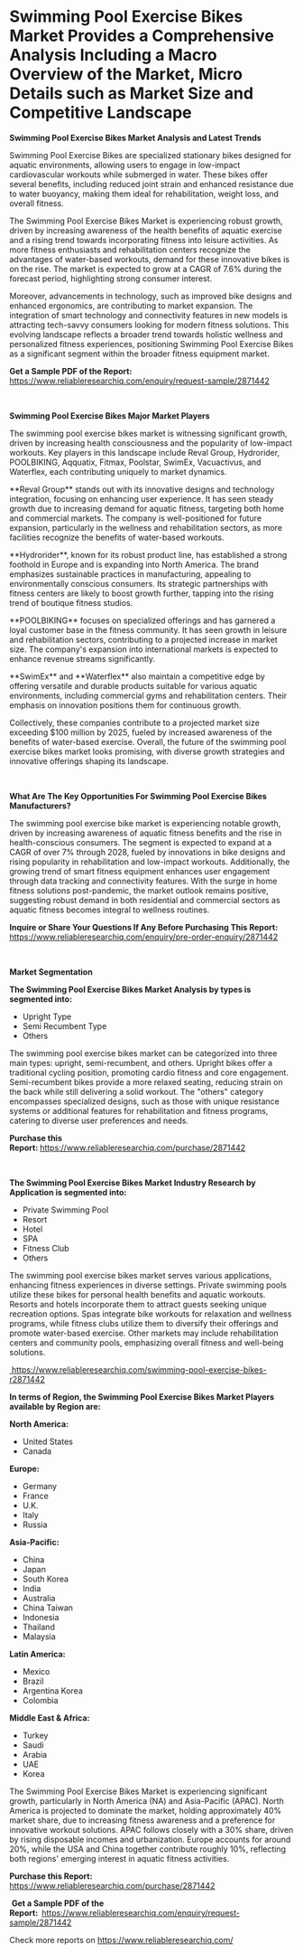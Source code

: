 <p><h1>Swimming Pool Exercise Bikes Market Provides a Comprehensive Analysis Including a Macro Overview of the Market, Micro Details such as Market Size and Competitive Landscape</h1></p><p><strong>Swimming Pool Exercise Bikes Market Analysis and Latest Trends</strong></p>
<p><p>Swimming Pool Exercise Bikes are specialized stationary bikes designed for aquatic environments, allowing users to engage in low-impact cardiovascular workouts while submerged in water. These bikes offer several benefits, including reduced joint strain and enhanced resistance due to water buoyancy, making them ideal for rehabilitation, weight loss, and overall fitness.</p><p>The Swimming Pool Exercise Bikes Market is experiencing robust growth, driven by increasing awareness of the health benefits of aquatic exercise and a rising trend towards incorporating fitness into leisure activities. As more fitness enthusiasts and rehabilitation centers recognize the advantages of water-based workouts, demand for these innovative bikes is on the rise. The market is expected to grow at a CAGR of 7.6% during the forecast period, highlighting strong consumer interest.</p><p>Moreover, advancements in technology, such as improved bike designs and enhanced ergonomics, are contributing to market expansion. The integration of smart technology and connectivity features in new models is attracting tech-savvy consumers looking for modern fitness solutions. This evolving landscape reflects a broader trend towards holistic wellness and personalized fitness experiences, positioning Swimming Pool Exercise Bikes as a significant segment within the broader fitness equipment market.</p></p>
<p><strong>Get a Sample PDF of the Report:&nbsp;</strong> <a href="https://www.reliableresearchiq.com/enquiry/request-sample/2871442?utm_campaign=2310&utm_medium=2&utm_source=Github&utm_content=ia&utm_term=12032025&utm_id=swimming-pool-exercise-bikes">https://www.reliableresearchiq.com/enquiry/request-sample/2871442</a></p>
<p>&nbsp;</p>
<p><strong>Swimming Pool Exercise Bikes Major Market Players</strong></p>
<p><p>The swimming pool exercise bikes market is witnessing significant growth, driven by increasing health consciousness and the popularity of low-impact workouts. Key players in this landscape include Reval Group, Hydrorider, POOLBIKING, Aqquatix, Fitmax, Poolstar, SwimEx, Vacuactivus, and Waterflex, each contributing uniquely to market dynamics.</p><p>**Reval Group** stands out with its innovative designs and technology integration, focusing on enhancing user experience. It has seen steady growth due to increasing demand for aquatic fitness, targeting both home and commercial markets. The company is well-positioned for future expansion, particularly in the wellness and rehabilitation sectors, as more facilities recognize the benefits of water-based workouts.</p><p>**Hydrorider**, known for its robust product line, has established a strong foothold in Europe and is expanding into North America. The brand emphasizes sustainable practices in manufacturing, appealing to environmentally conscious consumers. Its strategic partnerships with fitness centers are likely to boost growth further, tapping into the rising trend of boutique fitness studios.</p><p>**POOLBIKING** focuses on specialized offerings and has garnered a loyal customer base in the fitness community. It has seen growth in leisure and rehabilitation sectors, contributing to a projected increase in market size. The company's expansion into international markets is expected to enhance revenue streams significantly.</p><p>**SwimEx** and **Waterflex** also maintain a competitive edge by offering versatile and durable products suitable for various aquatic environments, including commercial gyms and rehabilitation centers. Their emphasis on innovation positions them for continuous growth.</p><p>Collectively, these companies contribute to a projected market size exceeding $100 million by 2025, fueled by increased awareness of the benefits of water-based exercise. Overall, the future of the swimming pool exercise bikes market looks promising, with diverse growth strategies and innovative offerings shaping its landscape.</p></p>
<p>&nbsp;</p>
<p><strong>What Are The Key Opportunities For Swimming Pool Exercise Bikes Manufacturers?</strong></p>
<p><p>The swimming pool exercise bike market is experiencing notable growth, driven by increasing awareness of aquatic fitness benefits and the rise in health-conscious consumers. The segment is expected to expand at a CAGR of over 7% through 2028, fueled by innovations in bike designs and rising popularity in rehabilitation and low-impact workouts. Additionally, the growing trend of smart fitness equipment enhances user engagement through data tracking and connectivity features. With the surge in home fitness solutions post-pandemic, the market outlook remains positive, suggesting robust demand in both residential and commercial sectors as aquatic fitness becomes integral to wellness routines.</p></p>
<p><strong>Inquire or Share Your Questions If Any Before Purchasing This Report:</strong> <a href="https://www.reliableresearchiq.com/enquiry/pre-order-enquiry/2871442?utm_campaign=2310&utm_medium=2&utm_source=Github&utm_content=ia&utm_term=12032025&utm_id=swimming-pool-exercise-bikes">https://www.reliableresearchiq.com/enquiry/pre-order-enquiry/2871442</a></p>
<p>&nbsp;</p>
<p><strong>Market Segmentation</strong></p>
<p><strong>The Swimming Pool Exercise Bikes Market Analysis by types is segmented into:</strong></p>
<p><ul><li>Upright Type</li><li>Semi Recumbent Type</li><li>Others</li></ul></p>
<p><p>The swimming pool exercise bikes market can be categorized into three main types: upright, semi-recumbent, and others. Upright bikes offer a traditional cycling position, promoting cardio fitness and core engagement. Semi-recumbent bikes provide a more relaxed seating, reducing strain on the back while still delivering a solid workout. The "others" category encompasses specialized designs, such as those with unique resistance systems or additional features for rehabilitation and fitness programs, catering to diverse user preferences and needs.</p></p>
<p><strong>Purchase this Report:&nbsp;</strong><a href="https://www.reliableresearchiq.com/purchase/2871442?utm_campaign=2310&utm_medium=2&utm_source=Github&utm_content=ia&utm_term=12032025&utm_id=swimming-pool-exercise-bikes">https://www.reliableresearchiq.com/purchase/2871442</a></p>
<p>&nbsp;</p>
<p><strong>The Swimming Pool Exercise Bikes Market Industry Research by Application is segmented into:</strong></p>
<p><ul><li>Private Swimming Pool</li><li>Resort</li><li>Hotel</li><li>SPA</li><li>Fitness Club</li><li>Others</li></ul></p>
<p><p>The swimming pool exercise bikes market serves various applications, enhancing fitness experiences in diverse settings. Private swimming pools utilize these bikes for personal health benefits and aquatic workouts. Resorts and hotels incorporate them to attract guests seeking unique recreation options. Spas integrate bike workouts for relaxation and wellness programs, while fitness clubs utilize them to diversify their offerings and promote water-based exercise. Other markets may include rehabilitation centers and community pools, emphasizing overall fitness and well-being solutions.</p></p>
<p><a href="https://www.reliableresearchiq.com/swimming-pool-exercise-bikes-r2871442?utm_campaign=2310&utm_medium=2&utm_source=Github&utm_content=ia&utm_term=12032025&utm_id=swimming-pool-exercise-bikes">&nbsp;https://www.reliableresearchiq.com/swimming-pool-exercise-bikes-r2871442</a></p>
<p><strong>In terms of Region, the Swimming Pool Exercise Bikes Market Players available by Region are:</strong></p>
<p>
    <p> <strong> North America: </strong>
        <ul>
            <li>United States</li>
            <li>Canada</li>
        </ul>
        </p> 
    <p> <strong> Europe: </strong>
        <ul>
            <li>Germany</li>
            <li>France</li>
            <li>U.K.</li>
            <li>Italy</li>
            <li>Russia</li>
        </ul>
        </p> 
    <p> <strong> Asia-Pacific: </strong>
        <ul>
            <li>China</li>
            <li>Japan</li>
            <li>South Korea</li>
            <li>India</li>
            <li>Australia</li>
            <li>China Taiwan</li>
            <li>Indonesia</li>
            <li>Thailand</li>
            <li>Malaysia</li>
        </ul>
        </p> 
    <p> <strong> Latin America: </strong>
        <ul>
            <li>Mexico</li>
            <li>Brazil</li>
            <li>Argentina Korea</li>
            <li>Colombia</li>
        </ul>
        </p> 
    <p> <strong> Middle East & Africa: </strong>
        <ul>
            <li>Turkey</li>
            <li>Saudi</li>
            <li>Arabia</li>
            <li>UAE</li>
            <li>Korea</li>
        </ul>
    </p>
    </p>
<p><p>The Swimming Pool Exercise Bikes Market is experiencing significant growth, particularly in North America (NA) and Asia-Pacific (APAC). North America is projected to dominate the market, holding approximately 40% market share, due to increasing fitness awareness and a preference for innovative workout solutions. APAC follows closely with a 30% share, driven by rising disposable incomes and urbanization. Europe accounts for around 20%, while the USA and China together contribute roughly 10%, reflecting both regions' emerging interest in aquatic fitness activities.</p></p>
<p><strong>Purchase this Report: </strong><a href="https://www.reliableresearchiq.com/purchase/2871442?utm_campaign=2310&utm_medium=2&utm_source=Github&utm_content=ia&utm_term=12032025&utm_id=swimming-pool-exercise-bikes">https://www.reliableresearchiq.com/purchase/2871442</a></p>
<p>&nbsp;<strong>Get a Sample PDF of the Report:&nbsp;&nbsp;</strong><a href="https://www.reliableresearchiq.com/enquiry/request-sample/2871442?utm_campaign=2310&utm_medium=2&utm_source=Github&utm_content=ia&utm_term=12032025&utm_id=swimming-pool-exercise-bikes">https://www.reliableresearchiq.com/enquiry/request-sample/2871442</a></p>
<p><strong></strong></p>
<p>Check more reports on <a href="https://www.reliableresearchiq.com/?utm_campaign=2310&utm_medium=2&utm_source=Github&utm_content=ia&utm_term=12032025&utm_id=swimming-pool-exercise-bikes">https://www.reliableresearchiq.com/</a></p>